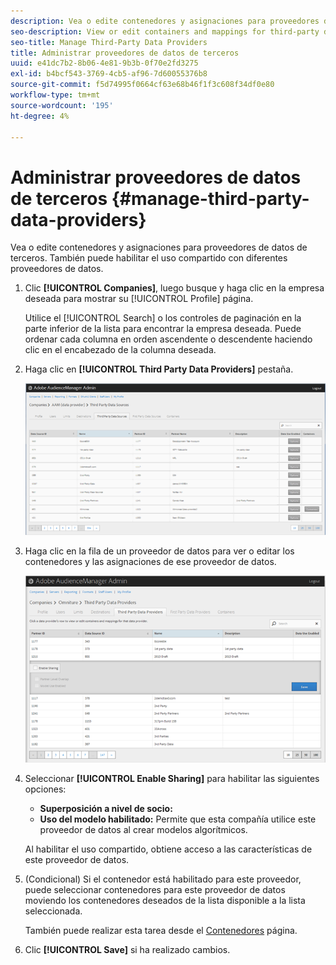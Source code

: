 ```yaml
---
description: Vea o edite contenedores y asignaciones para proveedores de datos de terceros. También puede habilitar el uso compartido con diferentes proveedores de datos.
seo-description: View or edit containers and mappings for third-party data providers. You can also enable sharing with different data providers.
seo-title: Manage Third-Party Data Providers
title: Administrar proveedores de datos de terceros
uuid: e41dc7b2-8b06-4e81-9b3b-0f70e2fd3275
exl-id: b4bcf543-3769-4cb5-af96-7d60055376b8
source-git-commit: f5d74995f0664cf63e68b46f1f3c608f34df0e80
workflow-type: tm+mt
source-wordcount: '195'
ht-degree: 4%

---
```


# Administrar proveedores de datos de terceros {#manage-third-party-data-providers}

Vea o edite contenedores y asignaciones para proveedores de datos de terceros. También puede habilitar el uso compartido con diferentes proveedores de datos.

1. Clic **[!UICONTROL Companies]**, luego busque y haga clic en la empresa deseada para mostrar su [!UICONTROL Profile] página.

   Utilice el [!UICONTROL Search] o los controles de paginación en la parte inferior de la lista para encontrar la empresa deseada. Puede ordenar cada columna en orden ascendente o descendente haciendo clic en el encabezado de la columna deseada.
1. Haga clic en **[!UICONTROL Third Party Data Providers]** pestaña.

   ![](assets/third_party_providers.png)

1. Haga clic en la fila de un proveedor de datos para ver o editar los contenedores y las asignaciones de ese proveedor de datos.

   ![Resultado del paso](assets/third_party_providers_edit.png)

1. Seleccionar **[!UICONTROL Enable Sharing]** para habilitar las siguientes opciones:

   * **Superposición a nivel de socio:**
   * **Uso del modelo habilitado:** Permite que esta compañía utilice este proveedor de datos al crear modelos algorítmicos.

   Al habilitar el uso compartido, obtiene acceso a las características de este proveedor de datos.

1. (Condicional) Si el contenedor está habilitado para este proveedor, puede seleccionar contenedores para este proveedor de datos moviendo los contenedores deseados de la lista disponible a la lista seleccionada.

   También puede realizar esta tarea desde el [Contenedores](../companies/admin-manage-containers.md#task_61DB5CEECC5049DD8D059C642AC3F967) página.
1. Clic **[!UICONTROL Save]** si ha realizado cambios.
